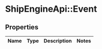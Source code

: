 # ShipEngineApi::Event

## Properties
Name | Type | Description | Notes
------------ | ------------- | ------------- | -------------


